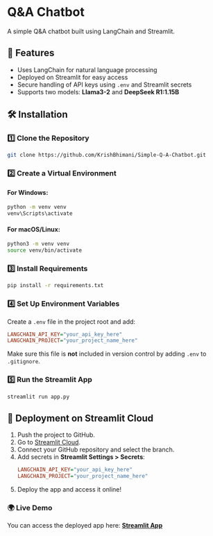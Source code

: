 # Q&A Chatbot

A simple Q&A chatbot built using LangChain and Streamlit.

## 🚀 Features

- Uses LangChain for natural language processing
- Deployed on Streamlit for easy access
- Secure handling of API keys using `.env` and Streamlit secrets
- Supports two models: **Llama3-2** and **DeepSeek R1:1.15B**

## 🛠️ Installation

### 1️⃣ Clone the Repository

```sh
git clone https://github.com/KrishBhimani/Simple-Q-A-Chatbot.git
```

### 2️⃣ Create a Virtual Environment

#### For Windows:

```sh
python -m venv venv
venv\Scripts\activate
```

#### For macOS/Linux:

```sh
python3 -m venv venv
source venv/bin/activate
```

### 3️⃣ Install Requirements

```sh
pip install -r requirements.txt
```

### 4️⃣ Set Up Environment Variables

Create a `.env` file in the project root and add:

```ini
LANGCHAIN_API_KEY="your_api_key_here"
LANGCHAIN_PROJECT="your_project_name_here"
```

Make sure this file is **not** included in version control by adding `.env` to `.gitignore`.

### 5️⃣ Run the Streamlit App

```sh
streamlit run app.py
```

## 🚀 Deployment on Streamlit Cloud

1. Push the project to GitHub.
2. Go to [Streamlit Cloud](https://share.streamlit.io/).
3. Connect your GitHub repository and select the branch.
4. Add secrets in **Streamlit Settings > Secrets**:
   ```ini
   LANGCHAIN_API_KEY="your_api_key_here"
   LANGCHAIN_PROJECT="your_project_name_here"
   ```
5. Deploy the app and access it online!

### 🌍 Live Demo

You can access the deployed app here: **[Streamlit App](https://simple-q-a-chatbot-nxmzpem7ysbmepahrwy9dk.streamlit.app/)**


